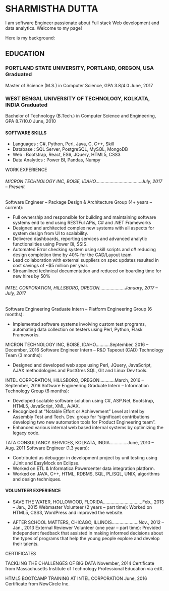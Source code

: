 # SHARMISTHA DUTTA

I am software Engineer passionate about Full stack Web development and data analytics. Welcome to my page!


Here is my background:

## EDUCATION

### PORTLAND STATE UNIVERSITY, PORTLAND, OREGON, USA                                  Graduated  
Master of Science (M.S.) in Computer Science, GPA 3.8/4.0	 	                                         June, 2017
 
### WEST BENGAL UNIVERSITY OF TECHNOLOGY, KOLKATA, INDIA                      Graduated
Bachelor of Technology (B.Tech.) in Computer Science and Engineering, GPA 8.7/10.0         June, 2010
	 	 	                                              
#### SOFTWARE SKILLS

* Languages 	 	:  C#, Python, Perl, Java, C, C++, Skill
* Database 	:  SQL Server, PostgreSQL, MySQL, MongoDB
* Web 	 	:  Bootstrap, React, ES6, JQuery, HTML5, CSS3
* Data Analytics	:  Power BI, Pandas, Numpy

WORK EXPERIENCE

###### MICRON TECHNOLOGY INC, BOISE, IDAHO....................................July, 2017 – Present
Software Engineer – Package Design & Architecture Group (4+ years – current): 
* Full ownership and responsible for building and maintaining software systems end to end using RESTFul APis, C# and .NET Frameworks
* Designed and architected complex new systems with all aspects for system design from UI to scalability.
* Delivered dashboards, reporting services and advanced analytic functionalities using Power Bi, SSIS.
* Automated Error checking system using skill scripts and c# reducing design completion time by 40% for the CAD/Layout team
* Lead collaboration with external suppliers on spec updates resulted in cost savings of ~$5 million per year.
* Streamlined technical documentation and reduced on boarding time for new hires by 50%


###### INTEL CORPORATION, HILLSBORO, OREGON....................January, 2017 – July, 2017
Software Engineering Graduate Intern – Platform Engineering Group (6 months): 
* Implemented software systems involving custom test programs, automating data collection on testers using Perl, Python, Flask Frameworks. 

MICRON TECHNOLOGY INC, BOISE, IDAHO...........September, 2016 – December, 2016
Software Engineer Intern – R&D Tapeout (CAD) Technology Team (3 months): 
* Designed and developed web apps using Perl, JQuery, JavaScript, AJAX methodologies and PostGres SQL, Git and Linux Dev tools.

INTEL CORPORATION, HILLSBORO, OREGON............March, 2016 – September, 2016
Software Engineering Graduate Intern – Information Technology Group (6 months): 
* Developed scalable software solution using C#, ASP.Net, Bootstrap, HTML5, JavaScript, XML, AJAX.
* Recognized at “Notable Effort or Achievement” Level at Intel by Assembly Test and Tech. Dev. group for “significant contributions developing two new automation tools for Product Engineering team”.
* Enhanced various internal web based internal systems by optimizing the legacy code.

TATA CONSULTANCY SERVICES, KOLKATA, INDIA..............June, 2010 – Aug. 2011
Software Engineer (1.3 years): 
* Contributed as debugger in development project by unit testing using JUnit and EasyMock on Eclipse. 
* Worked on ETL & Informatica Powercenter data integration platform.
* Worked on JAVA, C++, HTML, RDBMS, SQL, PL/SQL, UNIX, algorithms and design techniques.

#### VOLUNTEER EXPERIENCE

* SAVE THE WATER, HOLLOWOOD, FLORIDA...............................Feb., 2013 – Jan., 2015 Webmaster Volunteer (2 years – part time): Worked on HTML5, CSS3, WordPress and improved the website.

* AFTER SCHOOL MATTERS, CHICAGO, ILLINOIS.....................Nov., 2012 – Jan., 2013
External Reviewer Volunteer (one year – part time): Provided independent feedback that assisted in making informed decisions about the types of programs that help the young people explore and develop their talents.


CERTIFICATES

TACKLING THE CHALLENGES OF BIG DATA                                                     November, 2014 
Certificate from Massachusetts Institute of Technology Professional Education via edX.                         
	 	 	                                
HTML5 BOOTCAMP TRAINING AT INTEL CORPORATION                                      June, 2016 
Certificate from NewCircle Inc.                                              
            


